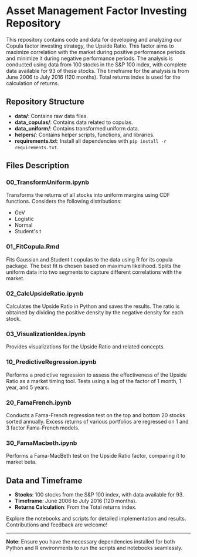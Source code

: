 # Asset Management Factor Investing Repository

This repository contains code and data for developing and analyzing our Copula factor investing strategy, the Upside Ratio. This factor aims to maximize correlation with the market during positive performance periods and minimize it during negative performance periods. The analysis is conducted using data from 100 stocks in the S&P 100 index, with complete data available for 93 of these stocks. The timeframe for the analysis is from June 2006 to July 2016 (120 months). Total returns index is used for the calculation of returns.

## Repository Structure

- **data/**: Contains raw data files.
- **data_copulas/**: Contains data related to copulas.
- **data_uniform/**: Contains transformed uniform data.
- **helpers/**: Contains helper scripts, functions, and libraries.
- **requirements.txt**: Install all dependencies with `pip install -r requirements.txt`.

## Files Description

### 00_TransformUniform.ipynb
Transforms the returns of all stocks into uniform margins using CDF functions. Considers the following distributions:
- GeV
- Logistic
- Normal
- Student's t

### 01_FitCopula.Rmd
Fits Gaussian and Student t copulas to the data using R for its copula package. The best fit is chosen based on maximum likelihood. Splits the uniform data into two segments to capture different correlations with the market.

### 02_CalcUpsideRatio.ipynb
Calculates the Upside Ratio in Python and saves the results. The ratio is obtained by dividing the positive density by the negative density for each stock.

### 03_VisualizationIdea.ipynb
Provides visualizations for the Upside Ratio and related concepts.

### 10_PredictiveRegression.ipynb
Performs a predictive regression to assess the effectiveness of the Upside Ratio as a market timing tool. Tests using a lag of the factor of 1 month, 1 year, and 5 years.

### 20_FamaFrench.ipynb
Conducts a Fama-French regression test on the top and bottom 20 stocks sorted annually. Excess returns of various portfolios are regressed on 1 and 3 factor Fama-French models.

### 30_FamaMacbeth.ipynb
Performs a Fama-MacBeth test on the Upside Ratio factor, comparing it to market beta. 

## Data and Timeframe
- **Stocks**: 100 stocks from the S&P 100 index, with data available for 93.
- **Timeframe**: June 2006 to July 2016 (120 months).
- **Returns Calculation**: From the Total returns index.

Explore the notebooks and scripts for detailed implementation and results. Contributions and feedback are welcome!

---

**Note**: Ensure you have the necessary dependencies installed for both Python and R environments to run the scripts and notebooks seamlessly.
